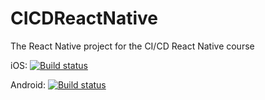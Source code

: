 # CICDReactNative
The React Native project for the CI/CD React Native course

iOS: [![Build status](https://build.appcenter.ms/v0.1/apps/cfd36e04-6d78-44b4-a15d-bea316975b3d/branches/dev/badge)](https://appcenter.ms)

Android: [![Build status](https://build.appcenter.ms/v0.1/apps/927dbdb8-ec6a-4d8b-974f-a1bf08f533da/branches/dev/badge)](https://appcenter.ms)
